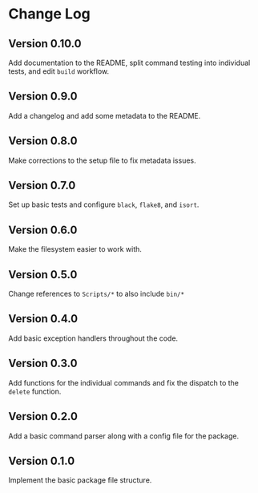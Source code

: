 # Change Log

## Version 0.10.0
Add documentation to the README, split command testing into individual tests, and edit `build` workflow.

## Version 0.9.0
Add a changelog and add some metadata to the README.

## Version 0.8.0
Make corrections to the setup file to fix metadata issues.

## Version 0.7.0
Set up basic tests and configure `black`, `flake8`, and `isort`.

## Version 0.6.0
Make the filesystem easier to work with.

## Version 0.5.0
Change references to `Scripts/*` to also include `bin/*`

## Version 0.4.0
Add basic exception handlers throughout the code.

## Version 0.3.0
Add functions for the individual commands and fix the dispatch to the `delete` function.

## Version 0.2.0
Add a basic command parser along with a config file for the package.

## Version 0.1.0
Implement the basic package file structure.
